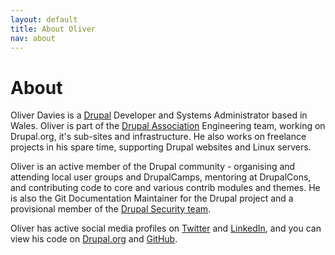 ```yaml
---
layout: default
title: About Oliver
nav: about
---
```

# About

Oliver Davies is a [Drupal](https://www.drupal.org/about) Developer and Systems Administrator based in Wales. Oliver is part of the [Drupal Association](https://assoc.drupal.org/about) Engineering team, working on Drupal.org, it's sub-sites and infrastructure. He also works on freelance projects in his spare time, supporting Drupal websites and Linux servers.

Oliver is an active member of the Drupal community - organising and attending local user groups and DrupalCamps, mentoring at DrupalCons, and contributing code to core and various contrib modules and themes. He is also the Git Documentation Maintainer for the Drupal project and a provisional member of the [Drupal Security team](https://www.drupal.org/security-team).

Oliver has active social media profiles on [Twitter](https://twitter.com/opdavies) and [LinkedIn](https://www.linkedin.com/in/opdavies), and you can view his code on [Drupal.org](https://www.drupal.org/user/381388/track/code) and [GitHub](https://www.github.com/opdavies?tab=activity).